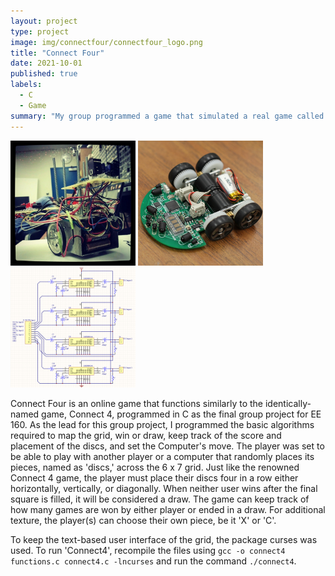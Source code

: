 ```yaml
---
layout: project
type: project
image: img/connectfour/connectfour_logo.png
title: "Connect Four"
date: 2021-10-01
published: true
labels:
  - C
  - Game
summary: "My group programmed a game that simulated a real game called 'Connect 4' for our final project in EE 160."
---
```


<div class="text-center p-4">
  <img width="200px" src="../img/micromouse/micromouse-robot.png" class="img-thumbnail" >
  <img width="200px" src="../img/micromouse/micromouse-robot-2.jpg" class="img-thumbnail" >
  <img width="200px" src="../img/micromouse/micromouse-circuit.png" class="img-thumbnail" >
</div>

Connect Four is an online game that functions similarly to the identically-named game, Connect 4, programmed in C as the final group project for EE 160. As the lead for this group project, I programmed the basic algorithms required to map the grid, win or draw, keep track of the score and placement of the discs, and set the Computer's move. The player was set to be able to play with another player or a computer that randomly places its pieces, named as 'discs,' across the 6 x 7 grid. Just like the renowned Connect 4 game, the player must place their discs four in a row either horizontally, vertically, or diagonally. When neither user wins after the final square is filled, it will be considered a draw. The game can keep track of how many games are won by either player or ended in a draw. For additional texture, the player(s) can choose their own piece, be it 'X' or 'C'.

To keep the text-based user interface of the grid, the package curses was used. To run 'Connect4', recompile the files using `gcc -o connect4 functions.c connect4.c -lncurses` and run the command `./connect4`.
